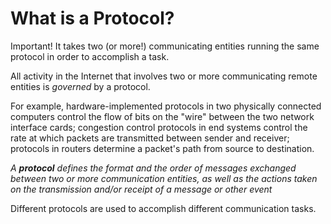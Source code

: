 <h1>What is a Protocol?</h1>

Important!
It takes two (or more!) communicating entities running the same protocol in 
order to accomplish a task.

All activity in the Internet that involves two or more communicating remote 
entities is *governed* by a protocol. 

For example, hardware-implemented protocols in two physically connected computers 
control the flow of bits on the "wire" between the two network interface cards;
congestion control protocols in end systems control the rate at which packets
are transmitted between sender and receiver; protocols in routers determine 
a packet's path from source to destination.

*A **protocol** defines the format and the order of messages exchanged between 
two or more communication entities, as well as the actions taken on the 
transmission and/or receipt of a message or other event*

Different protocols are used to accomplish different communication tasks. 

